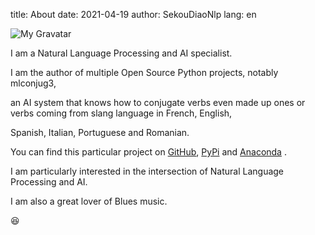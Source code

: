 title: About
date: 2021-04-19
author: SekouDiaoNlp
lang: en

![My Gravatar][my_sweet_photo]

I am a Natural Language Processing and AI specialist.

I am the author of multiple Open Source Python projects, notably mlconjug3,

an AI system that knows how to conjugate verbs even made up ones or verbs coming from slang language in French, English,

Spanish, Italian, Portuguese and Romanian.

You can find this particular project on [GitHub](https://github.com/SekouDiaoNlp/mlconjug3), [PyPi](https://pypi.org/project/mlconjug3/) and [Anaconda](https://anaconda.org/conda-forge/mlconjug3) .

I am particularly interested in the intersection of Natural Language Processing and AI.

I am also a great lover of Blues music.

😆

[my_sweet_photo]: {static}/images/huwey_gravatar.jpg